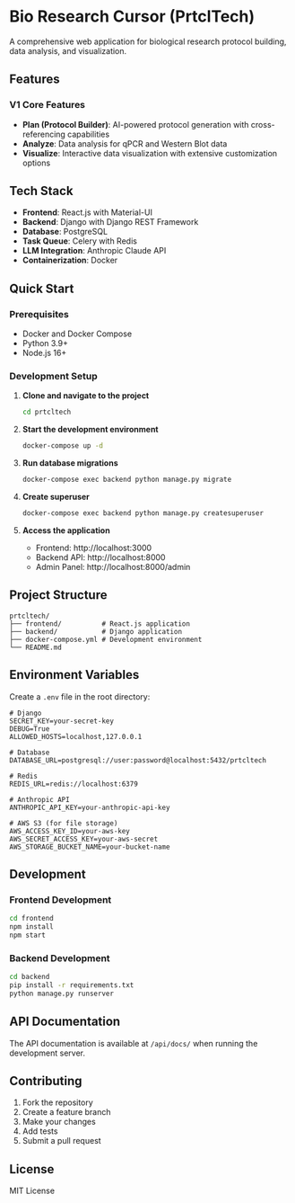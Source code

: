# Bio Research Cursor (PrtclTech)

A comprehensive web application for biological research protocol building, data analysis, and visualization.

## Features

### V1 Core Features
- **Plan (Protocol Builder)**: AI-powered protocol generation with cross-referencing capabilities
- **Analyze**: Data analysis for qPCR and Western Blot data
- **Visualize**: Interactive data visualization with extensive customization options

## Tech Stack

- **Frontend**: React.js with Material-UI
- **Backend**: Django with Django REST Framework
- **Database**: PostgreSQL
- **Task Queue**: Celery with Redis
- **LLM Integration**: Anthropic Claude API
- **Containerization**: Docker

## Quick Start

### Prerequisites
- Docker and Docker Compose
- Python 3.9+
- Node.js 16+

### Development Setup

1. **Clone and navigate to the project**
   ```bash
   cd prtcltech
   ```

2. **Start the development environment**
   ```bash
   docker-compose up -d
   ```

3. **Run database migrations**
   ```bash
   docker-compose exec backend python manage.py migrate
   ```

4. **Create superuser**
   ```bash
   docker-compose exec backend python manage.py createsuperuser
   ```

5. **Access the application**
   - Frontend: http://localhost:3000
   - Backend API: http://localhost:8000
   - Admin Panel: http://localhost:8000/admin

## Project Structure

```
prtcltech/
├── frontend/          # React.js application
├── backend/           # Django application
├── docker-compose.yml # Development environment
└── README.md
```

## Environment Variables

Create a `.env` file in the root directory:

```env
# Django
SECRET_KEY=your-secret-key
DEBUG=True
ALLOWED_HOSTS=localhost,127.0.0.1

# Database
DATABASE_URL=postgresql://user:password@localhost:5432/prtcltech

# Redis
REDIS_URL=redis://localhost:6379

# Anthropic API
ANTHROPIC_API_KEY=your-anthropic-api-key

# AWS S3 (for file storage)
AWS_ACCESS_KEY_ID=your-aws-key
AWS_SECRET_ACCESS_KEY=your-aws-secret
AWS_STORAGE_BUCKET_NAME=your-bucket-name
```

## Development

### Frontend Development
```bash
cd frontend
npm install
npm start
```

### Backend Development
```bash
cd backend
pip install -r requirements.txt
python manage.py runserver
```

## API Documentation

The API documentation is available at `/api/docs/` when running the development server.

## Contributing

1. Fork the repository
2. Create a feature branch
3. Make your changes
4. Add tests
5. Submit a pull request

## License

MIT License
